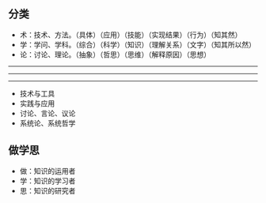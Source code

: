 ## 分类
- 术：技术、方法。（具体）（应用）（技能）（实现结果）（行为）（知其然）
- 学：学问、学科。（综合）（科学）（知识）（理解关系）（文字）（知其所以然）
- 论：讨论、理论。（抽象）（哲思）（思维）（解释原因）（思想）

---
---
---

- 技术与工具
- 实践与应用
- 讨论、言论、议论
- 系统论、系统哲学

## 做学思
- 做：知识的运用者
- 学：知识的学习者
- 思：知识的研究者
